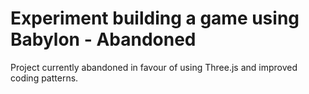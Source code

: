 # Experiment building a game using Babylon - Abandoned

Project currently abandoned in favour of using Three.js and improved coding patterns.